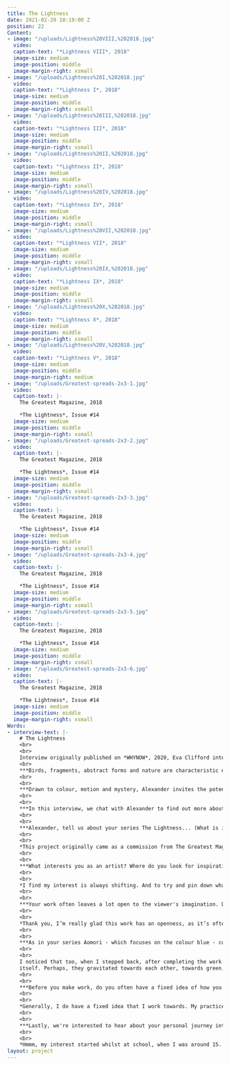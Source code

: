 ```yaml
---
title: The Lightness
date: 2021-02-20 10:19:00 Z
position: 22
Content:
- image: "/uploads/Lightness%20VIII,%202018.jpg"
  video: 
  caption-text: "*Lightness VIII*, 2018"
  image-size: medium
  image-position: middle
  image-margin-right: xsmall
- image: "/uploads/Lightness%20I,%202018.jpg"
  video: 
  caption-text: "*Lightness I*, 2018"
  image-size: medium
  image-position: middle
  image-margin-right: xsmall
- image: "/uploads/Lightness%20III,%202018.jpg"
  video: 
  caption-text: "*Lightness III*, 2018"
  image-size: medium
  image-position: middle
  image-margin-right: xsmall
- image: "/uploads/Lightness%20II,%202018.jpg"
  video: 
  caption-text: "*Lightness II*, 2018"
  image-size: medium
  image-position: middle
  image-margin-right: xsmall
- image: "/uploads/Lightness%20IV,%202018.jpg"
  video: 
  caption-text: "*Lightness IV*, 2018"
  image-size: medium
  image-position: middle
  image-margin-right: xsmall
- image: "/uploads/Lightness%20VII,%202018.jpg"
  video: 
  caption-text: "*Lightness VII*, 2018"
  image-size: medium
  image-position: middle
  image-margin-right: xsmall
- image: "/uploads/Lightness%20IX,%202018.jpg"
  video: 
  caption-text: "*Lightness IX*, 2018"
  image-size: medium
  image-position: middle
  image-margin-right: xsmall
- image: "/uploads/Lightness%20X,%202018.jpg"
  video: 
  caption-text: "*Lightness X*, 2018"
  image-size: medium
  image-position: middle
  image-margin-right: xsmall
- image: "/uploads/Lightness%20V,%202018.jpg"
  video: 
  caption-text: "*Lightness V*, 2018"
  image-size: medium
  image-position: middle
  image-margin-right: medium
- image: "/uploads/Greatest-spreads-2x3-1.jpg"
  video: 
  caption-text: |-
    The Greatest Magazine, 2018

    *The Lightness*, Issue #14
  image-size: medium
  image-position: middle
  image-margin-right: xsmall
- image: "/uploads/Greatest-spreads-2x3-2.jpg"
  video: 
  caption-text: |-
    The Greatest Magazine, 2018

    *The Lightness*, Issue #14
  image-size: medium
  image-position: middle
  image-margin-right: xsmall
- image: "/uploads/Greatest-spreads-2x3-3.jpg"
  video: 
  caption-text: |-
    The Greatest Magazine, 2018

    *The Lightness*, Issue #14
  image-size: medium
  image-position: middle
  image-margin-right: xsmall
- image: "/uploads/Greatest-spreads-2x3-4.jpg"
  video: 
  caption-text: |-
    The Greatest Magazine, 2018

    *The Lightness*, Issue #14
  image-size: medium
  image-position: middle
  image-margin-right: xsmall
- image: "/uploads/Greatest-spreads-2x3-5.jpg"
  video: 
  caption-text: |-
    The Greatest Magazine, 2018

    *The Lightness*, Issue #14
  image-size: medium
  image-position: middle
  image-margin-right: xsmall
- image: "/uploads/Greatest-spreads-2x3-6.jpg"
  video: 
  caption-text: |-
    The Greatest Magazine, 2018

    *The Lightness*, Issue #14
  image-size: medium
  image-position: middle
  image-margin-right: xsmall
Words:
- interview-text: |-
    # The Lightness
    <br>
    <br>
    Interview originally published on *WHYNOW*, 2020, Eva Clifford interviews Alexander Mourant:<br>
    <br>
    ***Birds, fragments, abstract forms and nature are characteristic elements of Alexander Mourant’s work and they appear throughout this project, as he investigates the nature of weight / weightlessness in photographs.***
    <br>
    <br>
    ***Drawn to colour, motion and mystery, Alexander invites the potential for limitless narratives to emerge from his pictures.  While his previous project Aomori was an exploration into the colour blue in Japan’s ancestral forests, this commissioned series gravitates towards the colour green.***
    <br>
    <br>
    ***In this interview, we chat with Alexander to find out more about his influences and his creative process.***
    <br>
    <br>
    ***Alexander, tell us about your series The Lightness... (What is it about, how did the idea come about, how/ where were the images taken...)***
    <br>
    <br>
    *This project originally came as a commission from The Greatest Magazine. The theme was, coincidentally, The Lightness, which I found to be an extremely open brief, allowing for both freedom and experimentation. Fortunately, at the time, I had just finished The Unbearable Lightness of Being by Milan Kundera; I remember this book had a great impression on me, and influenced the direction of my work. The pictures were made in various parks around London, and the process felt very intuitive. I was drawn towards form and movement; and, as I reflect on it now, the work seems to investigate the nature of weight, or weightlessness in photographs.*
    <br>
    <br>
    ***What interests you as an artist? Where do you look for inspiration?***
    <br>
    <br>
    *I find my interest is always shifting. And to try and pin down what it is seems like an impossible task; it’s down to the artwork to suggest this. Maybe it’s best to say what doesn’t interest me: anything that’s didactic; anything that shouts; anything that doesn’t think; anything that doesn’t feel. I guess I’m interested in something fundamental, or essential, which I’ve never before realised, until I’m making the work. In terms of inspiration, I’ve found artists who aren’t in my field to be the most stimulating; and writing, writing is everything.
    <br>
    <br>
    ***Your work often leaves a lot open to the viewer's imagination. Did you make this work with a particular narrative in mind, or are metaphor and mystery always your intention?***
    <br>
    <br>
    *Thank you, I’m really glad this work has an openness, as it’s often very hard to keep work open. It’s hard not to control and stifle the work. However, this project, and my work on the whole, always explores specific narratives. They are narratives which grow, nurture and support each other, like a symbiotic relationship. I do really dislike work which just relies on the nature of mystery, or pure subjectivity, as its reasoning, or justification. Not that a work needs justification. It just feels like such a one-liner. And it's also quite lazy. If I wanted to see and engage with work on just that level, I’d google a random word. Anyway, I feel like I’ve been ranting here. I was interested in the body; the body as both a literal object, ageing through time, and a metaphysical body, of fullness and emptiness.*
    <br>
    <br>
    ***As in your series Aomori - which focuses on the colour blue - colour has a strong significance in your work. In this series, green is the dominant colour. Was there any special reason behind this?***
    <br>
    <br>
    I noticed that too, when I stepped back, after completing the work. You might be disappointed to hear, that unlike Aomori, I didn’t have a specific reasoning for the colour. And maybe that’s a failure. But again, I think this leads into a more intuitive way of making photographs. Aomori had a set of parameters, or rules, so to speak, like a game. And this game, which instructs them (the photographs), on who or what to be, can sometimes become frustrating. Whereas the photographs in The Lightness, emerged, as most images should, in a way that most suits them. I feel as the maker, you often get a sense of how an image would like to carry
    itself. Perhaps, they gravitated towards each other, towards green, as they were made in quick succession. They came from the same place; one after the other. Like tones, or moods, they built upon each other, to make an aroma, or a totality of the ***thing***. And the ***thing*** we arrive at is ***The Lightness***.*
    <br>
    <br>
    ***Before you make work, do you often have a fixed idea of how you want a photo to look, or is your artistic process more spontaneous?***
    <br>
    <br>
    *Generally, I do have a fixed idea that I work towards. My practice is not spontaneous. Although, I may be contradicting myself, as I just proposed a way of making which suggests ***the image approaches me***. Let’s put that idea aside, as The Lightness is unique in that respect, and that’s the purpose of a creative commission, to work in a way which you wouldn’t normally—well, that’s how I utilise them. Anyway, because I’m very conceptually driven, I construct the entire work, in my head: how it should look, feel and exist. My work often goes through a rigorous process of ticking boxes, or meeting requirements, before I make it. It has to work on many levels before I decide to produce it. And that’s a hard thing to do. Having said that, I try to stay open to unforeseen happenings within the process.*
    <br>
    <br>
    ***Lastly, we're interested to hear about your personal journey into photography. Can you remember the first time a photograph had an impact on you?***
    <br>
    <br>
    *Hmmm, my interest started whilst at school, when I was around 15. We had a photography club, on Wednesday afternoons, and I started taking pictures of mundane and everyday things. It was an interest which just grew naturally from there. Now it’s crazy to think of how much I’ve learnt. I don’t think I had an experience of seeing a famous photograph, and being moved to such an extent, that I needed to replicate it, or take pictures because of it. I think photography just attracts some people.*
layout: project
---
```



